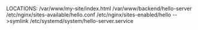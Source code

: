 LOCATIONS:
/var/www/my-site/index.html
/var/www/backend/hello-server
/etc/nginx/sites-available/hello.conf
/etc/nginx/sites-enabled/hello -->symlink
/etc/systemd/system/hello-server.service